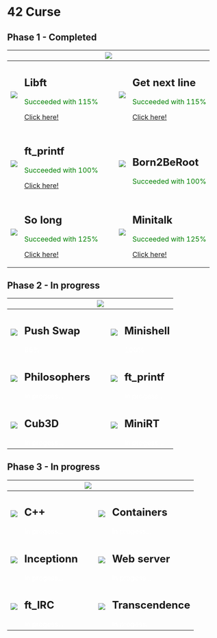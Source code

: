 # 42 Curse

## Phase 1 - Completed

|      |      | ![](https://game.42sp.org.br/static/assets/achievements/phase_onee.png) |      |      |
| :--- | :--- | :---------------------------------------------------------------------- | :--- | :--- |
| ![](https://game.42sp.org.br/static/assets/achievements/libftm.png)     | <h2>Libft</h2> <span style="color:green">Succeeded with 115%</span>  <p><a href="https://github.com/PedroYRSousa/42SP_Curse/tree/Libft">Click here!</a></p>	|                                                                         | ![](https://game.42sp.org.br/static/assets/achievements/get_next_linem.png) | <h2>Get next line</h2> <span style="color:green">Succeeded with 115%</span> <p><a href="https://github.com/PedroYRSousa/42SP_Curse/tree/Get_Next_Line">Click here!</a></p> |
| ![](https://game.42sp.org.br/static/assets/achievements/ft_printfe.png) | <h2>ft_printf</h2> <span style="color:green">Succeeded with 100%</span>  <p><a href="https://github.com/PedroYRSousa/42SP_Curse/tree/ft_printf">Click here!</a></p> |                                                                         | ![](https://game.42sp.org.br/static/assets/achievements/born2beroote.png)   | <h2>Born2BeRoot</h2> <span style="color:green">Succeeded with 100%<span>                                                                                                  |
| ![](https://game.42sp.org.br/static/assets/achievements/so_longm.png)   | <h2>So long</h2> <span style="color:green">Succeeded with 125%</span>  <p><a href="https://github.com/PedroYRSousa/42SP_Curse/tree/so_long">Click here!</a></p>     |                                                                         | ![](https://game.42sp.org.br/static/assets/achievements/minitalkm.png)      | <h2>Minitalk</h2> <span style="color:green">Succeeded with 125%</span>  <p><a href="https://github.com/PedroYRSousa/42SP_Curse/tree/minitalk">Click here!</a></p>          |

## Phase 2 - In progress

|                                                                            |                                                                      | ![](https://game.42sp.org.br/static/assets/achievements/phase_twon.png) |                                                                           |                                                                   |
| :------------------------------------------------------------------------- | :------------------------------------------------------------------- | :---------------------------------------------------------------------- | :------------------------------------------------------------------------ | :---------------------------------------------------------------- |
| ![](https://game.42sp.org.br/static/assets/achievements/push_swape.png)    | <h2>Push Swap</h2> <span style="color:white">86%</span>    |                                                                         | ![](https://game.42sp.org.br/static/assets/achievements/minishelle.png)   | <h2>Minishell</h2> <span style="color:white">100%</span> |
| ![](https://game.42sp.org.br/static/assets/achievements/philosophersn.png) | <h2>Philosophers</h2> <span style="color:white">In progess...</span> |                                                                         | ![](https://game.42sp.org.br/static/assets/achievements/netpracticen.png) | <h2>ft_printf</h2> <span style="color:white">In progess...</span> |
| ![](https://game.42sp.org.br/static/assets/achievements/cub3dn.png)        | <h2>Cub3D</h2> <span style="color:white">In progess...</span>        |                                                                         | ![](https://game.42sp.org.br/static/assets/achievements/minirtn.png)      | <h2>MiniRT</h2> <span style="color:white">In progess...</span>    |

## Phase 3 - In progress

|                                                                         |                                                                    | ![](https://game.42sp.org.br/static/assets/achievements/phase_threen.png) |                                                                                |                                                                       |
| :---------------------------------------------------------------------- | :----------------------------------------------------------------- | :------------------------------------------------------------------------ | :----------------------------------------------------------------------------- | :-------------------------------------------------------------------- |
| ![](https://game.42sp.org.br/static/assets/achievements/cppn.png)       | <h2>C++</h2> <span style="color:white">In progess...</span>        |                                                                           | ![](https://game.42sp.org.br/static/assets/achievements/ft_containersn.png)    | <h2>Containers</h2> <span style="color:white">In progess...</span>    |
| ![](https://game.42sp.org.br/static/assets/achievements/inceptionn.png) | <h2>Inceptionn</h2> <span style="color:white">In progess...</span> |                                                                           | ![](https://game.42sp.org.br/static/assets/achievements/webservn.png)          | <h2>Web server</h2> <span style="color:white">In progess...</span>    |
| ![](https://game.42sp.org.br/static/assets/achievements/ft_ircn.png)    | <h2>ft_IRC</h2> <span style="color:white">In progess...</span>     |                                                                           | ![](https://game.42sp.org.br/static/assets/achievements/ft_transcendencen.png) | <h2>Transcendence</h2> <span style="color:white">In progess...</span> |

